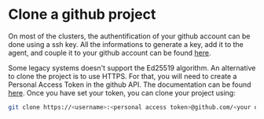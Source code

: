 # Clone a github project 

On most of the clusters, the authentification of your github account can be done using a ssh key. All the informations to generate a key, add it to the agent, and couple it to your github account can be found [here](https://docs.github.com/en/authentication/connecting-to-github-with-ssh/generating-a-new-ssh-key-and-adding-it-to-the-ssh-agent).

Some legacy systems doesn't support the Ed25519 algorithm. An alternative to clone the project is to use HTTPS. For that, you will need to create a Personal Access Token in the github API. The documentation can be found [here](https://docs.github.com/en/authentication/keeping-your-account-and-data-secure/creating-a-personal-access-token). Once you have set your token, you can clone your project using: 
```bash
git clone https://<username>:<personal access token>@github.com/<your organisation or username>/<your repo>.git
```
